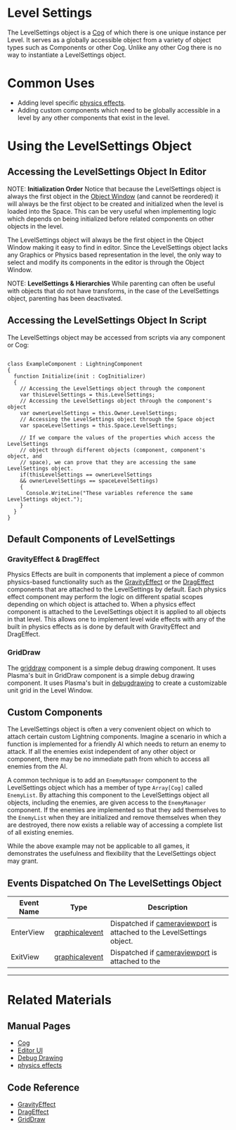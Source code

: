 # Level Settings
The LevelSettings object is a [Cog](https://plasmaengine.github.io/PlasmaDocs/Plasma1/Editor/architecture/cogs.md) of which there is one unique instance per Level. It serves as a globally accessible object from a variety of object types such as Components or other Cog. Unlike any other Cog there is no way to instantiate a LevelSettings object.

# Common Uses
 - Adding level specific [physics effects](https://plasmaengine.github.io/PlasmaDocs/Plasma1/Editor/physics/physicseffectsandregions.md).
 - Adding custom components which need to be globally accessible in a level by any other components that exist in the level.

# Using the LevelSettings Object

## Accessing the LevelSettings Object In Editor

NOTE: **Initialization Order** Notice that because the LevelSettings object is always the first object in the [Object Window](https://plasmaengine.github.io/PlasmaDocs/Plasma1/Editor/editor/editorui.md) (and cannot be reordered) it will always be the first object to be created and initialized when the level is loaded into the Space. This can be very useful when implementing logic which depends on being initialized before related components on other objects in the level.


The LevelSettings object will always be the first object in the Object Window making it easy to find in editor.
Since the LevelSettings object lacks any Graphics or Physics based representation in the level, the only way to select and modify its components in the editor is through the Object Window.

NOTE: **LevelSettings & Hierarchies**  While parenting can often be useful with objects that do not have transforms, in the case of the LevelSettings object, parenting has been deactivated.

## Accessing the LevelSettings Object In Script
The LevelSettings object may be accessed from scripts via any component or Cog:

<pre><code class="language-csharp" name="LevelSettings Access Example">
class ExampleComponent : LightningComponent
{
  function Initialize(init : CogInitializer)
  {
    // Accessing the LevelSettings object through the component
    var thisLevelSettings = this.LevelSettings;
    // Accessing the LevelSettings object through the component's object
    var ownerLevelSettings = this.Owner.LevelSettings;
    // Accessing the LevelSettings object through the Space object
    var spaceLevelSettings = this.Space.LevelSettings;

    // If we compare the values of the properties which access the LevelSettings
    // object through different objects (component, component's object, and 
    // space), we can prove that they are accessing the same LevelSettings object.
    if(thisLevelSettings == ownerLevelSettings
    && ownerLevelSettings == spaceLevelSettings)
    {
      Console.WriteLine("These variables reference the same LevelSettings object.");
    }
  }
}
</code></pre>

## Default Components of LevelSettings

### GravityEffect & DragEffect
Physics Effects are built in components that implement a piece of common physics-based functionality such as the [GravityEffect](https://plasmaengine.github.io/PlasmaDocs/Plasma1/Editor/physics/physicseffectsandregions/forceeffect.md) or the [DragEffect](https://plasmaengine.github.io/PlasmaDocs/Plasma1/C++/code_reference/class_reference/drageffect.md) components that are attached to the LevelSettings by default. Each physics effect component may perform the logic on different spatial scopes depending on which object is attached to. When a physics effect component is attached to the LevelSettings object it is applied to all objects in that level. This allows one to implement level wide effects with any of the built in physics effects as is done by default with GravityEffect and DragEffect.

### GridDraw
The [griddraw](https://plasmaengine.github.io/PlasmaDocs/Plasma1/C++/code_reference/class_reference/griddraw.md) component is a simple debug drawing component. It uses Plasma's buit in GridDraw component is a simple debug drawing component. It uses Plasma's buit in [debugdrawing](https://plasmaengine.github.io/PlasmaDocs/Plasma1/Editor/scripting/debugdrawing.md) to create a customizable unit grid in the Level Window.

## Custom Components
The LevelSettings object is often a very convenient object on which to attach certain custom Lightning components. Imagine a scenario in which a function is implemented for a friendly AI which needs to return an enemy to attack. If all the enemies exist independent of any other object or component, there may be no immediate path from which to access all enemies from the AI.

A common technique is to add an `EnemyManager` component to the LevelSettings object which has a member of type `Array[Cog]` called `EnemyList`. By attaching this component to the LevelSettings object all objects, including the enemies, are given access to the `EnemyManager` component. If the enemies are implemented so that they add themselves to the `EnemyList` when they are initialized and remove themselves when they are destroyed, there now exists a reliable way of accessing a complete list of all existing enemies.

While the above example may not be applicable to all games, it demonstrates the usefulness and flexibility that the LevelSettings object may grant.

## Events Dispatched On The LevelSettings Object


| Event Name       | Type                                | Description                                                       |
|------------------|-------------------------------------|-------------------------------------------------------------------|
| EnterView        | [graphicalevent](https://plasmaengine.github.io/PlasmaDocs/Plasma1/C++/code_reference/class_reference/graphicalevent.md) | Dispatched if [cameraviewport](https://plasmaengine.github.io/PlasmaDocs/Plasma1/C++/code_reference/class_reference/cameraviewport.md) is attached to the LevelSettings object. |
| ExitView         | [graphicalevent](https://plasmaengine.github.io/PlasmaDocs/Plasma1/C++/code_reference/class_reference/graphicalevent.md) | Dispatched if [cameraviewport](https://plasmaengine.github.io/PlasmaDocs/Plasma1/C++/code_reference/class_reference/cameraviewport.md) is attached to the |

---

# Related Materials
## Manual Pages
- [Cog](https://plasmaengine.github.io/PlasmaDocs/Plasma1/Editor/architecture/cogs.md)
- [Editor UI](https://plasmaengine.github.io/PlasmaDocs/Plasma1/Editor/editor/editorui.md)
- [Debug Drawing](https://plasmaengine.github.io/PlasmaDocs/Plasma1/Editor/scripting/debugdrawing.md)
- [physics effects](https://plasmaengine.github.io/PlasmaDocs/Plasma1/Editor/physics/physicseffectsandregions.md)

## Code Reference
- [GravityEffect](https://plasmaengine.github.io/PlasmaDocs/Plasma1/C++/code_reference/class_reference/gravityeffect.md) 
- [DragEffect](https://plasmaengine.github.io/PlasmaDocs/Plasma1/C++/code_reference/class_reference/drageffect.md) 
- [GridDraw](https://plasmaengine.github.io/PlasmaDocs/Plasma1/C++/code_reference/class_reference/griddraw.md) 
 

 